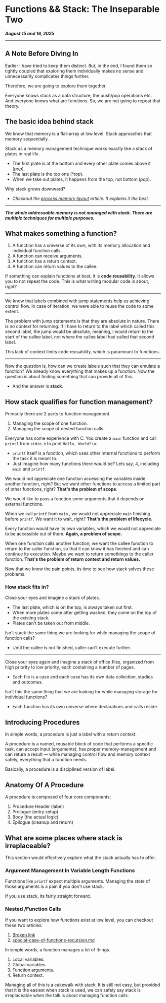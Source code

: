 # Functions && Stack: The Inseparable Two

_**August 15 and 16, 2025**_

***

## A Note Before Diving In

Earlier I have tried to keep them distinct. But, in the end, I found them so tightly coupled that exploring them individually makes no sense and unnecessarily complicates things further.

Therefore, we are going to explore them together.

Everyone knows stack as a data structure, the push/pop operations etc. And everyone knows what are functions. So, we are not going to repeat that theory.

## The basic idea behind stack

We know that memory is a flat-array at low level. Stack approaches that memory sequentially.

Stack as a memory management technique works exactly like a stack of plates in real life.

* The first plate is at the bottom and every other plate comes above it (_pop_).
* The last plate is the top one (\*_top_).
* When we take out plates, it happens from the top, not bottom (_pop_).

Why stack grows downward?

* _Checkout the_ [_process memory layout_](../all-roads-to-memory/general-process-layout-in-virtual-memory.md) _article. It explains it the best._

***

_**The whole addressable memory is not managed with stack. There are multiple techniques for multiple purposes.**_

## What makes something a function?

1. A function has a universe of its own, with its memory allocation and individual function calls.
2. A function can receive arguments.
3. A function has a return context.
4. A function can return values to the callee.

If something can explain functions at best, it is **code reusability**. It allows you to not repeat the code. This is what writing modular code is about, right?

***

We know that labels combined with jump statements help us achieving control flow. In case of iteration, we were able to reuse the code to some extent.

The problem with jump statements is that they are absolute in nature. There is no context for returning. If I have to return to the label which called this second label, the jump would be absolute, meaning, I would return to the start of the callee label, not where the callee label had called that second label.

This lack of context limits code reusability, which is paramount to functions.

***

Now the question is, how can we create labels such that they can emulate a function? We already know everything that makes up a function. Now the question is about finding something that can provide all of this.

* And the answer is **stack**.

## How stack qualifies for function management?

Primarily there are 2 parts to function management.

1. Managing the scope of one function.
2. Managing the scope of nested function calls.

Everyone has some experience with C. You create a `main` function and call `printf` from `stdio.h` to print `Hello, World!\n`.

* `printf` itself is a function, which uses other internal functions to perform the task it is meant to.
* Just imagine how many functions there would be? Lets say, 4, including `main` and `printf`.

We would not appreciate one function accessing the variables inside another function, right? But we want other functions to access a limited part of other functions, right? **That's the problem of scope**.

We would like to pass a function some arguments that it depends on external functions.

When we call `printf` from `main` , we would not appreciate `main` finishing before `printf`. We want it to wait, right? **That's the problem of lifecycle.**

Every function would have its own variables, which we would not appreciate to be accessible out of them. **Again, a problem of scope.**

When one function calls another function, we want the callee function to return to the caller function, so that it can know it has finished and can continue its execution. Maybe we want to return somethings to the caller function. **That's the problem of return context and return values.**

Now that we know the pain points, its time to see how stack solves these problems.

### How stack fits in?

Close your eyes and imagine a stack of plates.

* The last plate, which is on the top, is always taken out first.
* When more plates come after getting washed, they come on the top of the existing stack.
* Plates can't be taken out from middle.

Isn't stack the same thing we are looking for while managing the scope of function calls?

* Until the callee is not finished, caller can't execute further.

***

Close your eyes again and imagine a stack of office files, organized from high priority to low priority, each containing a number of pages.

* Each file is a case and each case has its own data collection, studies and outcomes.

Isn't this the same thing that we are looking for while managing storage for individual functions?

* Each function has its own universe where declarations and calls reside.













## Introducing Procedures

In simple words, a procedure is just a label with a return context.

A procedure is a named, reusable block of code that performs a specific task, can accept input (arguments), has proper memory-management and can return a result — while managing control flow and memory context safely, everything that a function needs.

Basically, a procedure is a disciplined version of label.

## Anatomy Of A Procedure

A procedure is composed of four core components:

1. Procedure Header (label)
2. Prologue (entry setup)
3. Body (the actual logic)
4. Epilogue (cleanup and return)

## What are some places where stack is irreplaceable?

This section would effectively explore what the stack actually has to offer.

### Argument Management In Variable Length Functions

Functions like `printf` expect multiple arguments. Managing the state of those arguments is a pain if you don't use stack.

If you use stack, its fairly straight forward.

### Nested /Function Calls

If you want to explore how functions exist at low level, you can checkout these two articles:

1. [Broken link](broken-reference "mention")
2. [special-case-of-functions-recursion.md](special-case-of-functions-recursion.md "mention")

In simple words, a function manages a lot of things.

1. Local variables.
2. Global variables.
3. Function arguments.
4. Return context.

Managing all of this is a cakewalk with stack. It is still not easy, but provided that it is the easiest when stack is used, we can safely say stack is irreplaceable when the talk is about managing function calls.&#x20;

